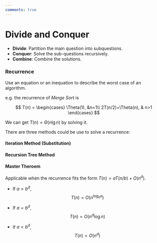 ```yaml
---
comments: true
---
```


# Divide and Conquer

- **Divide**: Partition the main question into subquestions.
- **Conquer**: Solve the sub-questions recursively.
- **Combine**: Combine the solutions.

### Recurrence

Use an equation or an inequation to describe the worst case of an algorithm.

e.g. the recurrence of *Merge Sort* is

$$
T(n) = 
\begin{cases}
	\Theta(1), &n=1\\
	2T(n/2)+\Theta(n), & n>1
\end{cases}
$$

We can get $T(n) = \Theta(n\lg n)$ by solving it.

There are three methods could be use to solve a recurrence:

#### Iteration Method (Substitution)

#### Recursion Tree Method

#### Master Theroem

Applicable when the recurrence fits the form $T(n) = aT(n/b) + O(n^d)$.

- If $a > b^d$, 
$$
T(n) = O(n^{\log_b a})
$$

- If $a = b^d$,
$$
T(n) = O(n^d\log n)
$$

- If $a < b^d$,
$$
T(n) = O(n^d)
$$